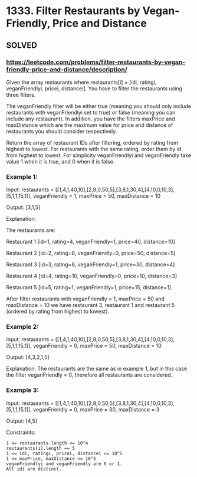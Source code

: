 # 1333. Filter Restaurants by Vegan-Friendly, Price and Distance

## SOLVED

### https://leetcode.com/problems/filter-restaurants-by-vegan-friendly-price-and-distance/description/


Given the array restaurants where  restaurants[i] = [idi, ratingi, veganFriendlyi, pricei, distancei]. You have to filter the restaurants using three filters.

The veganFriendly filter will be either true (meaning you should only include restaurants with veganFriendlyi set to true) or false (meaning you can include any restaurant). In addition, you have the filters maxPrice and maxDistance which are the maximum value for price and distance of restaurants you should consider respectively.

Return the array of restaurant IDs after filtering, ordered by rating from highest to lowest. For restaurants with the same rating, order them by id from highest to lowest. For simplicity veganFriendlyi and veganFriendly take value 1 when it is true, and 0 when it is false.



### Example 1:

Input: restaurants = [[1,4,1,40,10],[2,8,0,50,5],[3,8,1,30,4],[4,10,0,10,3],[5,1,1,15,1]], veganFriendly = 1, maxPrice = 50, maxDistance = 10

Output: [3,1,5]

Explanation:

The restaurants are:

Restaurant 1 [id=1, rating=4, veganFriendly=1, price=40, distance=10]

Restaurant 2 [id=2, rating=8, veganFriendly=0, price=50, distance=5]

Restaurant 3 [id=3, rating=8, veganFriendly=1, price=30, distance=4]

Restaurant 4 [id=4, rating=10, veganFriendly=0, price=10, distance=3]

Restaurant 5 [id=5, rating=1, veganFriendly=1, price=15, distance=1]

After filter restaurants with veganFriendly = 1, maxPrice = 50 and maxDistance = 10 we have restaurant 3, restaurant 1 and restaurant 5 (ordered by rating from highest to lowest).

### Example 2:

Input: restaurants = [[1,4,1,40,10],[2,8,0,50,5],[3,8,1,30,4],[4,10,0,10,3],[5,1,1,15,1]], veganFriendly = 0, maxPrice = 50, maxDistance = 10

Output: [4,3,2,1,5]

Explanation: The restaurants are the same as in example 1, but in this case the filter veganFriendly = 0, therefore all restaurants are considered.


### Example 3:

Input: restaurants = [[1,4,1,40,10],[2,8,0,50,5],[3,8,1,30,4],[4,10,0,10,3],[5,1,1,15,1]], veganFriendly = 0, maxPrice = 30, maxDistance = 3

Output: [4,5]



Constraints:

    1 <= restaurants.length <= 10^4
    restaurants[i].length == 5
    1 <= idi, ratingi, pricei, distancei <= 10^5
    1 <= maxPrice, maxDistance <= 10^5
    veganFriendlyi and veganFriendly are 0 or 1.
    All idi are distinct.

